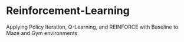 # Reinforcement-Learning
Applying Policy Iteration, Q-Learning, and REINFORCE with Baseline to Maze and Gym environments
